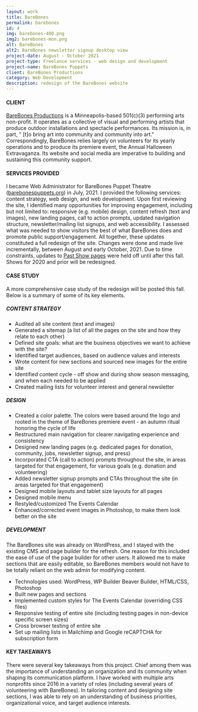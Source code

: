 ```yaml
---
layout: work
title: BareBones
permalink: barebones
id: 4
img: barebones-400.png
img2: barebones-mon.png
alt: BareBones
alt2: BareBones newsletter signup desktop view
project-date: August - October 2021
project-type: Freelance services - web design and development
project-name: BareBones Puppets
client: BareBones Productions
category: Web Development
description: redesign of the BareBones website
---
```

<h4>CLIENT</h4>
<div class="page-content-text">
<a href="https://barebonespuppets.org/">BareBones Productions</a> is a Minneapolis-based 501(c)(3) performing arts non-profit. It operates as a collective of visual and performing artists that produce outdoor installations and spectacle performances. Its mission is, in part, " [t]o bring art into community and community into art." Correspondingly, BareBones relies largely on volunteers for its yearly operations and to produce its premiere event, the Annual Halloween Extravaganza. Its website and social media are imperative to building and sustaining this community support.
</div>

<h4>SERVICES PROVIDED</h4>
<div class="page-content-text">
I became Web Administrator for BareBones Puppet Theatre (<a href="https://barebonespuppets.org/">barebonespuppets.org</a>) in July, 2021. I provided the following services: content strategy, web design, and web development. Upon first reviewing the site, I identified many opportunities for improving engagement, including but not limited to: responsive (e.g. mobile) design, content refresh (text and images), new landing pages, call to action prompts, updated navigation structure, newsletter/mailing list signups, and web accessibility. I assessed what was needed to show visitors the best of what BareBones does and promote public support/engagement. All together, these updates constituted a full redesign of the site. Changes were done and made live incrementally, between August and early October, 2021. Due to time constraints, updates to <a href="https://barebonespuppets.org/halloweens-past/">Past Show pages</a> were held off until after this fall. Shows for 2020 and prior will be redesigned.    
</div>

<h4>CASE STUDY</h4>
<div class="page-content-text">
A more comprehensive case study of the redesign will be posted this fall. Below is a summary of some of its key elements.
</div>

<div class="page-content-text">
<h5>CONTENT STRATEGY</h5>
<ul>
<li>Audited all site content (text and images)</li>
<li>Generated a sitemap (a list of all the pages on the site and how they relate to each other)</li>
<li>Defined site goals: what are the business objectives we want to achieve with the site?</li>
<li>Identified target audiences, based on audience values and interests</li>
<li>Wrote content for new sections and sourced new images for the entire site</li>
<li>Identified content cycle - off show and during show season messaging, and when each needed to be applied</li>
<li>Created mailing lists for volunteer interest and general newsletter</li>
</ul>   
</div>

<div class="page-content-text">
<h5>DESIGN</h5>
<ul>
<li>Created a color palette. The colors were based around the logo and rooted in the theme of BareBones premiere event - an autumn ritual honoring the cycle of life</li>
<li>Restructured main navigation for clearer navigating experience and consistency</li>
<li>Designed new landing pages (e.g. dedicated pages for donation, community, jobs, newsletter signup, and press)</li>
<li>Incorporated CTA (call to action) prompts throughout the site, in areas targeted for that engagement, for various goals (e.g. donation and volunteering)</li>
<li>Added newsletter signup prompts and CTAs throughout the site (in areas targeted for that engagement)</li>
<li>Designed mobile layouts and tablet size layouts for all pages</li>
<li>Designed mobile menu</li>
<li>Restyled/customized The Events Calendar</li>
<li>Enhanced/corrected event images in Photoshop, to make them look better on the site</li>
</ul>
</div>

<div class="page-content-text">
<h5>DEVELOPMENT</h5>
The BareBones site was already on WordPress, and I stayed with the existing CMS and page builder for the refresh. One reason for this included the ease of use of the page builder for other users. It allowed me to make sections that are easily editable, so BareBones members would not have to be totally reliant on the web admin for modifying content.
<div style="margin-bottom:.25cm"></div>
<ul>
<li>Technologies used: WordPress, WP Builder Beaver Builder, HTML/CSS, Photoshop</li>
<li>Built new pages and sections</li>
<li>Implemented custom styles for The Events Calendar (overriding CSS files)</li>
<li>Responsive testing of entire site (including testing pages in non-device specific screen sizes)</li>
<li>Cross browser testing of entire site</li>
<li>Set up mailing lists in Mailchimp and Google reCAPTCHA for subscription form</li>
</ul>
</div>

<h4>KEY TAKEAWAYS</h4>
<div class="page-content-text">
There were several key takeaways from this project. Chief among them was the importance of understanding an organization and its community when shaping its communication platform. I have worked with multiple arts nonprofits since 2016 in a variety of roles (including several years of volunteering with BareBones). In tailoring content and designing site sections, I was able to rely on an understanding of business priorities, organizational voice, and target audience interests.
</div>
